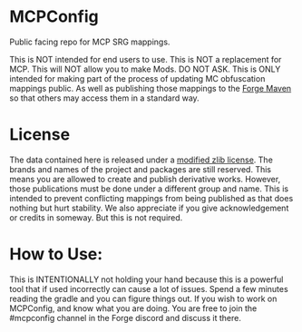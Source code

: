 # MCPConfig
Public facing repo for MCP SRG mappings.

This is NOT intended for end users to use. 
This is NOT a replacement for MCP.
This will NOT allow you to make Mods. DO NOT ASK.
This is ONLY intended for making part of the process of updating MC obfuscation mappings public. As well as publishing those mappings to the [Forge Maven](http://files.minecraftforge.net/de/oceanlabs/mcp/mcp_config/) so that others may access them in a standard way.

# License
The data contained here is released under a [modified zlib license](https://github.com/MinecraftForge/MCPConfig/blob/master/LICENSE).
The brands and names of the project and packages are still reserved.
This means you are allowed to create and publish derivative works.
However, those publications must be done under a different group and name.
This is intended to prevent conflicting mappings from being published as that does nothing but hurt stability.
We also appreciate if you give acknowledgement or credits in someway. But this is not required.

# How to Use:

This is INTENTIONALLY not holding your hand because this is a powerful tool that if used incorrectly can cause a lot of issues. Spend a few minutes reading the gradle and you can figure things out. If you wish to work on MCPConfig, and know what you are doing. You are free to join the #mcpconfig channel in the Forge discord and discuss it there.